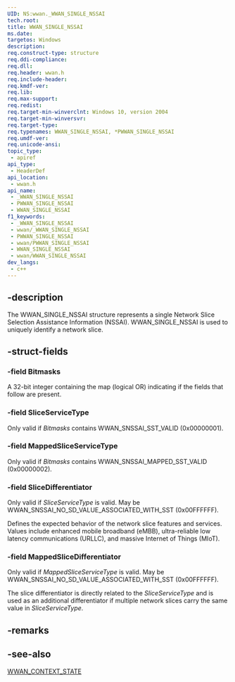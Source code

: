 ```yaml
---
UID: NS:wwan._WWAN_SINGLE_NSSAI
tech.root: 
title: WWAN_SINGLE_NSSAI
ms.date: 
targetos: Windows
description: 
req.construct-type: structure
req.ddi-compliance: 
req.dll: 
req.header: wwan.h
req.include-header: 
req.kmdf-ver: 
req.lib: 
req.max-support: 
req.redist: 
req.target-min-winverclnt: Windows 10, version 2004
req.target-min-winversvr: 
req.target-type: 
req.typenames: WWAN_SINGLE_NSSAI, *PWWAN_SINGLE_NSSAI
req.umdf-ver: 
req.unicode-ansi: 
topic_type:
 - apiref
api_type:
 - HeaderDef
api_location:
 - wwan.h
api_name:
 - _WWAN_SINGLE_NSSAI
 - PWWAN_SINGLE_NSSAI
 - WWAN_SINGLE_NSSAI
f1_keywords:
 - _WWAN_SINGLE_NSSAI
 - wwan/_WWAN_SINGLE_NSSAI
 - PWWAN_SINGLE_NSSAI
 - wwan/PWWAN_SINGLE_NSSAI
 - WWAN_SINGLE_NSSAI
 - wwan/WWAN_SINGLE_NSSAI
dev_langs:
 - c++
---
```


## -description

The WWAN_SINGLE_NSSAI structure represents a single Network Slice Selection Assistance Information (NSSAI). WWAN_SINGLE_NSSAI is used to uniquely identify a network slice.

## -struct-fields

### -field Bitmasks

A 32-bit integer containing the map (logical OR) indicating if the fields that follow are present.

### -field SliceServiceType

Only valid if *Bitmasks* contains WWAN_SNSSAI_SST_VALID (0x00000001).

### -field MappedSliceServiceType

Only valid if *Bitmasks* contains WWAN_SNSSAI_MAPPED_SST_VALID (0x00000002).

### -field SliceDifferentiator

Only valid if *SliceServiceType* is valid. May be WWAN_SNSSAI_NO_SD_VALUE_ASSOCIATED_WITH_SST (0x00FFFFFF).

Defines the expected behavior of the network slice features and services. Values include enhanced mobile broadband (eMBB), ultra-reliable low latency communications (URLLC), and massive Internet of Things (MIoT).

### -field MappedSliceDifferentiator

Only valid if *MappedSliceServiceType* is valid. May be WWAN_SNSSAI_NO_SD_VALUE_ASSOCIATED_WITH_SST (0x00FFFFFF).

The slice differentiator is directly related to the *SliceServiceType* and is used as an additional differentiator if multiple network slices carry the same value in *SliceServiceType*.

## -remarks

## -see-also

[WWAN_CONTEXT_STATE](/windows-hardware/drivers/ddi/wwan/ns-wwan-_wwan_context_state)
